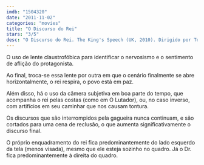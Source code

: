 ```yaml
---
imdb: "1504320"
date: "2011-11-02"
categories: "movies"
title: "O Discurso do Rei"
stars: "3/5"
desc: "O Discurso do Rei. The King's Speech (UK, 2010). Dirigido por Tom Hooper. Escrito por David Seidler. Com Colin Firth, Helena Bonham Carter, Derek Jacobi, Robert Portal, Richard Dixon, Paul Trussell, Adrian Scarborough, Andrew Havill, Charles Armstrong."
---
```

O uso de lente claustrofóbica para identificar o nervosismo e o sentimento de aflição do protagonista.

Ao final, troca-se essa lente por outra em que o cenário finalmente se abre horizontalmente, o rei respira, o povo está em paz.

Além disso, há o uso da câmera subjetiva em boa parte do tempo, que acompanha o rei pelas costas (como em O Lutador), ou, no caso inverso, com artifícios em seu caminhar que nos causam tontura.

Os discursos que são interrompidos pela gagueira nunca continuam, e são cortados para uma cena de reclusão, o que aumenta significativamente o discurso final.

O próprio enquadramento do rei fica predominantemente do lado esquerdo da tela (menos visada), mesmo que ele esteja sozinho no quadro. Já o Dr. fica predominantemente à direita do quadro.



